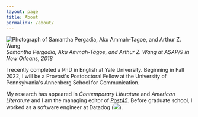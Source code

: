 ```yaml
---
layout: page
title: About
permalink: /about/
---
```


![Photograph of Samantha Pergadia, Aku Ammah-Tagoe, and Arthur Z. Wang](../images/AAS%20at%20ASAP%202018-bw.jpg)
*Samantha Pergadia, Aku Ammah-Tagoe, and Arthur Z. Wang at ASAP/9 in New Orleans, 2018*

I recently completed a PhD in English at Yale University. Beginning in Fall 2022, I will be a Provost's Postdoctoral Fellow at the University of Pennsylvania's Annenberg School for Communication.<!--My current work considers how the frustrated ambitions of scientific research programs produce common knowledge and social facts, and examines the feminist and multiethnic science fictions (broadly conceived) that adapt and appropriate these "minor universals." I am also developing a new project on scientific biography, and its role in literary history and in scientific cultures.-->

My research has appeared in _Contemporary Literature_ and _American Literature_ and I am the managing editor of [_Post45_](https://post45.org). Before graduate school, I worked as a software engineer at Datadog (<img class="icon" src="../images/dd_icon_rgb.svg" />).

